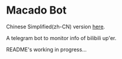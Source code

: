 # Macado Bot

Chinese Simplified(zh-CN) version [here](https://github.com/Swung0x48/Macado_bot/blob/master/README_zh-CN.md).

A telegram bot to monitor info of bilibili up'er.

README's working in progress...